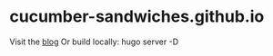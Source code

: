 # cucumber-sandwiches.github.io

Visit the [blog](cucumber-sandwiches.github.io)
Or build locally: hugo server -D
